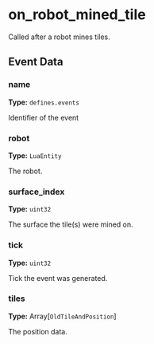 # on_robot_mined_tile

Called after a robot mines tiles.

## Event Data

### name

**Type:** `defines.events`

Identifier of the event

### robot

**Type:** `LuaEntity`

The robot.

### surface_index

**Type:** `uint32`

The surface the tile(s) were mined on.

### tick

**Type:** `uint32`

Tick the event was generated.

### tiles

**Type:** Array[`OldTileAndPosition`]

The position data.

